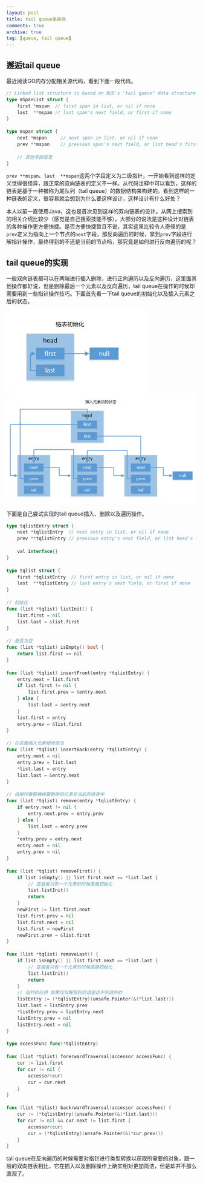 ```yaml
---
layout: post
title: tail queue串串烧
comments: true
archive: true
tag: [queue, tail queue]
---
```

## 邂逅tail queue
最近阅读GO内存分配相关源代码，看到下面一段代码。

~~~~~go
// Linked list structure is based on BSD's "tail queue" data structure.
type mSpanList struct {
	first *mspan  // first span in list, or nil if none
	last  **mspan // last span's next field, or first if none
}

type mspan struct {
	next *mspan     // next span in list, or nil if none
	prev **mspan    // previous span's next field, or list head's first field if none

	// 其他字段信息
}
~~~~~

`prev **mspan`、`last  **mspan`这两个字段定义为二级指针，一开始看到这样的定义觉得很怪异，跟正常的双向链表的定义不一样。从代码注释中可以看到，这样的链表是基于一种被称为尾队列（tail queue）的数据结构来构建的。看到这样的一种链表的定义，很容易就会想到为什么要这样设计，这样设计有什么好处？


本人以前一直使用Java，这也是首次见到这样的双向链表的设计。从网上搜索到的相关介绍比较少（感觉是自己搜索技能不够），大部分的说法是这种设计对链表的各种操作更方便快捷。是否方便快捷暂且不说，其实这里比较令人奇怪的是`prev`定义为指向上一个节点的`next`字段，那反向遍历的时候，拿到`prev`字段进行解指针操作，最终得到的不还是当前的节点吗，那究竟是如何进行反向遍历的呢？

## tail queue的实现
一般双向链表都可以在两端进行插入删除，进行正向遍历以及反向遍历，这里面其他操作都好说，但是删除最后一个元素以及反向遍历，tail queue在操作的时候却需要用到一些指针操作技巧。下面首先看一下tail queue的初始化以及插入元素之后的状态。

![初始化](/images/watoud/tailqueue/init.png)
![初始化](/images/watoud/tailqueue/common.png)

下面是自己尝试实现的tail queue插入、删除以及遍历操作。

~~~~~go
type tqlistEntry struct {
	next *tqlistEntry  // next entry in list, or nil if none
	prev **tqlistEntry // previous entry's next field, or list head's first field if none

	val interface{}
}

type tqlist struct {
	first *tqlistEntry  // first entry in list, or nil if none
	last  **tqlistEntry // last entry's next field, or first if none
}

// 初始化
func (list *tqlist) listInit() {
	list.first = nil
	list.last = &list.first
}

// 是否为空
func (list *tqlist) isEmpty() bool {
	return list.first == nil
}

func (list *tqlist) insertFront(entry *tqlistEntry) {
	entry.next = list.first
	if list.first != nil {
		list.first.prev = &entry.next
	} else {
		list.last = &entry.next
	}
	list.first = entry
	entry.prev = &list.first
}

// 在后面插入元素相当简洁
func (list *tqlist) insertBack(entry *tqlistEntry) {
	entry.next = nil
	entry.prev = list.last
	*list.last = entry
	list.last = &entry.next
}

// 调用时需要确保要删除的元素在当前的链表中
func (list *tqlist) remove(entry *tqlistEntry) {
	if entry.next != nil {
		entry.next.prev = entry.prev
	} else {
		list.last = entry.prev
	}
	*entry.prev = entry.next
	entry.next = nil
	entry.prev = nil
}

func (list *tqlist) removeFirst() {
	if list.isEmpty() || list.first.next == *list.last {
		// 空或者只有一个元素的时候直接初始化
		list.listInit()
		return
	}
	newFirst := list.first.next
	list.first.prev = nil
	list.first.next = nil
	list.first = newFirst
	newFirst.prev = &list.first
}

func (list *tqlist) removeLast() {
	if list.isEmpty() || list.first.next == *list.last {
		// 空或者只有一个元素的时候直接初始化
		list.listInit()
		return
	}
	// 指针的应用 如果仅仅解指针的话是达不到目的的
	listEntry := (*tqlistEntry)(unsafe.Pointer(&(*list.last)))
	list.last = listEntry.prev
	*listEntry.prev = listEntry.next
	listEntry.prev = nil
	listEntry.next = nil
}

type accessFunc func(*tqlistEntry)

func (list *tqlist) forerwardTraversal(accessor accessFunc) {
	cur := list.first
	for cur != nil {
		accessor(cur)
		cur = cur.next
	}
}

func (list *tqlist) backrwardTraversal(accessor accessFunc) {
	cur := (*tqlistEntry)(unsafe.Pointer(&(*list.last)))
	for cur != nil && cur.next != list.first {
		accessor(cur)
		cur = (*tqlistEntry)(unsafe.Pointer(&(*cur.prev)))
	}
}
~~~~~

tail queue在反向遍历的时候需要对指针进行类型转换以获取所需要的对象，跟一般的双向链表相比，它在插入以及删除操作上确实相对更加简洁，但是却并不那么直观了。








